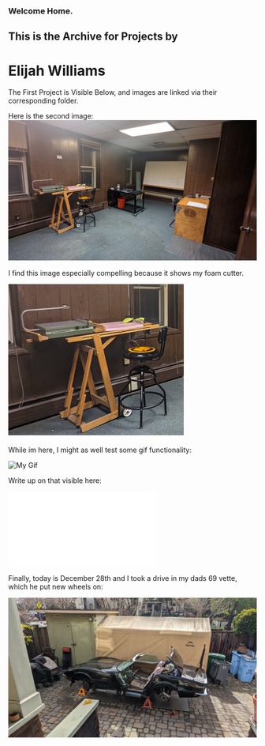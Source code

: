 ### Welcome Home.
## This is the Archive for Projects by
# Elijah Williams  

The First Project is Visible Below, and images are linked via their corresponding folder.

Here is the second image:
![My Image](projects/images/albatross/albatross1.jpg)

I find this image especially compelling because it shows my foam cutter.

![Foam Cutter](projects/images/albatross/albatross2.png)

While im here, I might as well test some gif functionality:

![My Gif](/https://github.com/eliwilliams1337/website/blob/7fb37aa3e5407c2c8ef7f0d0d34a7a799ad3dd70/projects/images/facade/facadeGif.gif)

Write up on that visible here:

![Facade Study](website/projects/images/facade/README.md)

Finally, today is December 28th and I took a drive in my dads 69 vette, which he put new wheels on: 

![car guy](projects/images/car/carguy.jpg)

